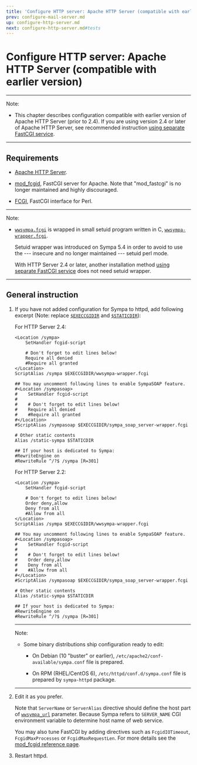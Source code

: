 ```yaml
---
title: 'Configure HTTP server: Apache HTTP Server (compatible with earlier version)'
prev: configure-mail-server.md
up: configure-http-server.md
next: configure-http-server.md#tests
---
```


Configure HTTP server: Apache HTTP Server (compatible with earlier version)
===========================================================================

----
Note:

  * This chapter describes configuration compatible with earlier version of
    Apache HTTP Server (prior to 2.4).  If you are using version 2.4 or later
    of Apache HTTP Server, see recommended instruction
    [using separate FastCGI service](configure-http-server-spawnfcgi.md).

----

Requirements
------------

  * [Apache HTTP Server](http://httpd.apache.org/download.cgi).

  * [mod_fcgid](http://httpd.apache.org/mod_fcgid/), FastCGI server for
    Apache.
    Note that "mod_fastcgi" is no longer maintained and highly discouraged.

  * [FCGI](https://metacpan.org/release/FCGI), FastCGI interface for Perl.

----
Note:

  * [`wwsympa.fcgi`](../man/wwsympa.8.md) is wrapped in small setuid program
    written in C, [`wwsympa-wrapper.fcgi`](../man/wwsympa-wrapper.8.md).

    Setuid wrapper was introduced on Sympa 5.4
    in order to avoid to use the --- insecure and no longer
    maintained --- setuid perl mode.

    With HTTP Server 2.4 or later, another installation method
    [using separate FastCGI service](configure-http-server-spawnfcgi.md)
    does not need setuid wrapper.

----

General instruction
-------------------

  1. If you have not added configuration for Sympa to httpd, add following
     excerpt (Note: replace [``$EXECCGIDIR``](../layout.md#execcgidir) and
     [``$STATICDIR``](../layout.md#staticdir)):

     For HTTP Server 2.4:
     ```
     <Location /sympa>
         SetHandler fcgid-script

         # Don't forget to edit lines below!
         Require all denied
         #Require all granted
     </Location>
     ScriptAlias /sympa $EXECCGIDIR/wwsympa-wrapper.fcgi

     ## You may uncomment following lines to enable SympaSOAP feature.
     #<Location /sympasoap>
     #    SetHandler fcgid-script
     #
     #    # Don't forget to edit lines below!
     #    Require all denied
     #    #Require all granted
     #</Location>
     #ScriptAlias /sympasoap $EXECCGIDIR/sympa_soap_server-wrapper.fcgi

     # Other static contents
     Alias /static-sympa $STATICDIR

     ## If your host is dedicated to Sympa:
     #RewriteEngine on
     #RewriteRule ^/?$ /sympa [R=301]
     ```

     For HTTP Server 2.2:
     ```
     <Location /sympa>
         SetHandler fcgid-script

         # Don't forget to edit lines below!
         Order deny,allow
         Deny from all
         #Allow from all
     </Location>
     ScriptAlias /sympa $EXECCGIDIR/wwsympa-wrapper.fcgi

     ## You may uncomment following lines to enable SympaSOAP feature.
     #<Location /sympasoap>
     #    SetHandler fcgid-script
     #
     #    # Don't forget to edit lines below!
     #    Order deny,allow
     #    Deny from all
     #    #Allow from all
     #</Location>
     #ScriptAlias /sympasoap $EXECCGIDIR/sympa_soap_server-wrapper.fcgi

     # Other static contents
     Alias /static-sympa $STATICDIR

     ## If your host is dedicated to Sympa:
     #RewriteEngine on
     #RewriteRule ^/?$ /sympa [R=301]
     ```

     ----
     Note:

       * Some binary distributions ship configuration ready to edit:

           - On Debian (10 "buster" or earlier),
             ``/etc/apache2/conf-available/sympa.conf`` file is prepared.

           - On RPM (RHEL/CentOS 6), ``/etc/httpd/conf.d/sympa.conf`` file is
             prepared by ``sympa-httpd`` package.

     ----

  2. Edit it as you prefer.

     Note that ``ServerName`` or ``ServerAlias`` directive should define
     the host part of [``wwsympa_url``](../man/sympa.conf.5.md#wwsympa_url)
     parameter.  Because Sympa refers to ``SERVER_NAME`` CGI environment
     variable to determine host name of web service.

     You may also tune FastCGI by adding directives such as
     ``FcgidIOTimeout``, ``FcgidMaxProcesses`` or ``FcgidMaxRequestLen``.  For
     more details see the
     [mod_fcgid reference page](https://httpd.apache.org/mod_fcgid/mod/mod_fcgid.html).

  3. Restart httpd.

